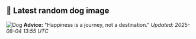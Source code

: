 ## 🐶 Latest random dog image
![Dog](https://images.dog.ceo/breeds/terrier-russell/jack1.jpg)
**Advice:** "Happiness is a journey, not a destination."
*Updated: 2025-08-04 13:55 UTC*
